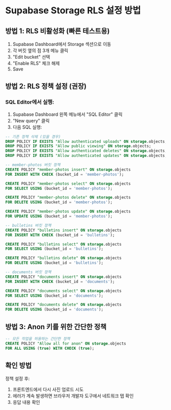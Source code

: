 # Supabase Storage RLS 설정 방법

## 방법 1: RLS 비활성화 (빠른 테스트용)

1. Supabase Dashboard에서 Storage 섹션으로 이동
2. 각 버킷 옆의 점 3개 메뉴 클릭
3. "Edit bucket" 선택
4. "Enable RLS" 체크 해제
5. Save

## 방법 2: RLS 정책 설정 (권장)

### SQL Editor에서 실행:

1. Supabase Dashboard 왼쪽 메뉴에서 "SQL Editor" 클릭
2. "New query" 클릭
3. 다음 SQL 실행:

```sql
-- 기존 정책 삭제 (있을 경우)
DROP POLICY IF EXISTS "Allow authenticated uploads" ON storage.objects;
DROP POLICY IF EXISTS "Allow public viewing" ON storage.objects;
DROP POLICY IF EXISTS "Allow authenticated deletes" ON storage.objects;
DROP POLICY IF EXISTS "Allow authenticated updates" ON storage.objects;

-- member-photos 버킷 정책
CREATE POLICY "member-photos insert" ON storage.objects
FOR INSERT WITH CHECK (bucket_id = 'member-photos');

CREATE POLICY "member-photos select" ON storage.objects
FOR SELECT USING (bucket_id = 'member-photos');

CREATE POLICY "member-photos delete" ON storage.objects
FOR DELETE USING (bucket_id = 'member-photos');

CREATE POLICY "member-photos update" ON storage.objects
FOR UPDATE USING (bucket_id = 'member-photos');

-- bulletins 버킷 정책
CREATE POLICY "bulletins insert" ON storage.objects
FOR INSERT WITH CHECK (bucket_id = 'bulletins');

CREATE POLICY "bulletins select" ON storage.objects
FOR SELECT USING (bucket_id = 'bulletins');

CREATE POLICY "bulletins delete" ON storage.objects
FOR DELETE USING (bucket_id = 'bulletins');

-- documents 버킷 정책
CREATE POLICY "documents insert" ON storage.objects
FOR INSERT WITH CHECK (bucket_id = 'documents');

CREATE POLICY "documents select" ON storage.objects
FOR SELECT USING (bucket_id = 'documents');

CREATE POLICY "documents delete" ON storage.objects
FOR DELETE USING (bucket_id = 'documents');
```

## 방법 3: Anon 키를 위한 간단한 정책

```sql
-- 모든 작업을 허용하는 간단한 정책
CREATE POLICY "Allow all for anon" ON storage.objects
FOR ALL USING (true) WITH CHECK (true);
```

## 확인 방법

정책 설정 후:
1. 프론트엔드에서 다시 사진 업로드 시도
2. 에러가 계속 발생하면 브라우저 개발자 도구에서 네트워크 탭 확인
3. 응답 내용 확인